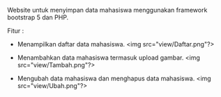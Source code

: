 Website untuk menyimpan data mahasiswa menggunakan framework bootstrap 5 dan PHP.

Fitur :

- Menampilkan daftar data mahasiswa.
  <img src="view/Daftar.png"?>

- Menambahkan data mahasiswa termasuk upload gambar.
  <img src="view/Tambah.png"?>

- Mengubah data mahasiswa dan menghapus data mahasiswa.
  <img src="view/Ubah.png"?>
